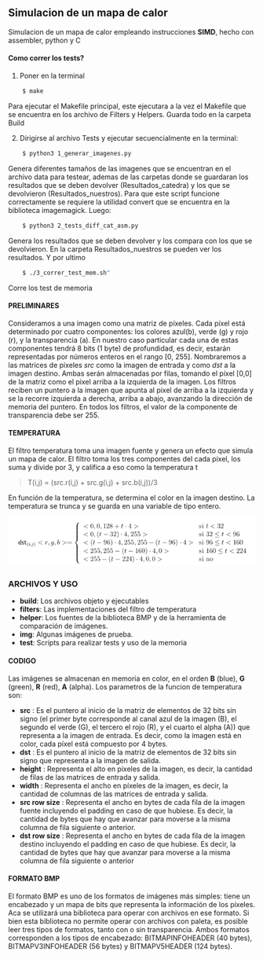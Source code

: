 ## Simulacion de un mapa de calor

Simulacion de un mapa de calor empleando instrucciones **SIMD**, hecho con assembler, python y C 
#### Como correr los tests?
1.  Poner en la terminal
```sh
	$ make
```
Para ejecutar el Makefile principal, este ejecutara a la vez el Makefile que se encuentra en los archivo de Filters y Helpers. Guarda todo en la carpeta Build

2. Dirigirse al archivo Tests y ejecutar secuencialmente en la terminal:
```sh
	$ python3 1_generar_imagenes.py
```
Genera diferentes tamaños de las imagenes que se encuentran en el archivo data para testear, ademas de las carpetas donde se guardaran los resultados que se deben devolver (Resultados_catedra) y los que se devolvieron (Resultados_nuestros). Para que este script funcione correctamente se requiere la utilidad convert que se encuentra en la biblioteca imagemagick. Luego:
```sh
	$ python3 2_tests_diff_cat_asm.py
``` 
Genera los resultados que se deben devolver y los compara con los que se devolvieron. En la carpeta Resultados_nuestros se pueden ver los resultados. Y por ultimo
```sh
 	$ ./3_correr_test_mem.sh"
 ```
 Corre los test de memoria

#### PRELIMINARES
Consideramos a una imagen como una matriz de pı́xeles. Cada pı́xel está determinado por cuatro componentes: los colores azul(b), verde (g) y rojo (r), y la transparencia (a). En nuestro caso particular cada una de estas componentes tendrá 8 bits (1 byte) de profundidad, es decir, estarán representadas por números enteros en el rango [0, 255].
Nombraremos a las matrices de pı́xeles *src* como la imagen de entrada y como *dst* a la imagen destino. Ambas serán almacenadas por filas, tomando el pı́xel [0,0] de la matriz como el pixel arriba a la izquierda de la imagen. Los filtros reciben un puntero a la imagen que apunta al pixel de arriba a la izquierda y se la recorre izquierda a derecha, arriba a abajo, avanzando la dirección de memoria del puntero.
En todos los filtros, el valor de la componente de transparencia debe ser 255.

#### TEMPERATURA
El filtro temperatura toma una imagen fuente y genera un efecto que simula un mapa de calor. El filtro toma los tres componentes del cada pixel, los suma y divide por 3, y califica a eso como la temperatura t
>T(i,j) = (src.r(i,j) + src.g(i,j) + src.b(i,j))/3

En función de la temperatura, se determina el color en la imagen destino. La temperatura se trunca y se guarda en una variable de tipo entero.

![](img/funcionTemp.png)

### ARCHIVOS Y USO
+ **build**: Los archivos objeto y ejecutables
+ **filters**: Las implementaciones del filtro de temperatura
+ **helper**: Los fuentes de la biblioteca BMP y de la herramienta de comparación de imágenes.
+ **img**: Algunas imágenes de prueba.
+ **test**: Scripts para realizar tests y uso de la memoria

#### CODIGO

Las imágenes se almacenan en memoria en color, en el orden **B** (blue), **G** (green), **R** (red), **A** (alpha).
Los parametros de la funcion de temperatura son:
+ **src** : Es el puntero al inicio de la matriz de elementos de 32 bits sin signo (el primer byte corresponde al canal azul de la imagen (B), el segundo el verde (G), el tercero el rojo (R), y el cuarto el alpha (A)) que representa a la imagen de entrada. Es decir, como la imagen está en color, cada pı́xel está compuesto por 4 bytes.
+ **dst** : Es el puntero al inicio de la matriz de elementos de 32 bits sin signo que representa a la imagen de salida.
+ **height** : Representa el alto en pı́xeles de la imagen, es decir, la cantidad de filas de las matrices de entrada y salida.
+ **width** : Representa el ancho en pı́xeles de la imagen, es decir, la cantidad de columnas de las matrices de entrada y salida.
+ **src row size** : Representa el ancho en bytes de cada fila de la imagen fuente incluyendo el padding en caso de que hubiese. Es decir, la cantidad de bytes que hay que avanzar para moverse a la misma columna de fila siguiente o anterior.
+ **dst row size** : Representa el ancho en bytes de cada fila de la imagen destino incluyendo el padding en caso de que hubiese. Es decir, la cantidad de bytes que hay que avanzar para moverse a la misma columna de fila siguiente o anterior

#### FORMATO BMP

El formato BMP es uno de los formatos de imágenes más simples: tiene un encabezado y un mapa de bits que representa la información de los pı́xeles.
Aca se utilizará una biblioteca para operar con archivos en ese formato. Si bien esta biblioteca no permite operar con archivos con paleta, es posible leer tres tipos de formatos, tanto con o sin transparencia. Ambos formatos corresponden a los tipos de encabezado: BITMAPINFOHEADER (40 bytes), BITMAPV3INFOHEADER (56 bytes) y BITMAPV5HEADER (124 bytes).
